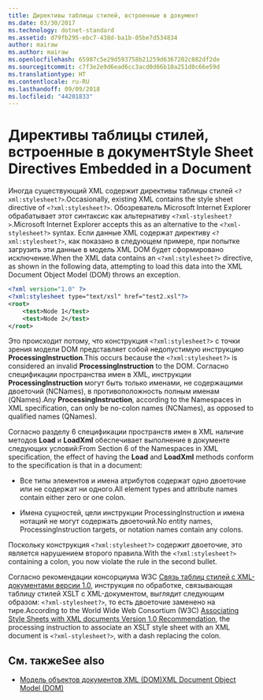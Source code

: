 ```yaml
---
title: Директивы таблицы стилей, встроенные в документ
ms.date: 03/30/2017
ms.technology: dotnet-standard
ms.assetid: d79fb295-ebc7-438d-ba1b-05be7d534834
author: mairaw
ms.author: mairaw
ms.openlocfilehash: 65987c5e29d593758b21259d6367202c882df2de
ms.sourcegitcommit: c7f3e2e9d6ead6cc3acd0d66b10a251d0c66e59d
ms.translationtype: HT
ms.contentlocale: ru-RU
ms.lasthandoff: 09/09/2018
ms.locfileid: "44201833"
---
```

# <a name="style-sheet-directives-embedded-in-a-document"></a><span data-ttu-id="007e7-102">Директивы таблицы стилей, встроенные в документ</span><span class="sxs-lookup"><span data-stu-id="007e7-102">Style Sheet Directives Embedded in a Document</span></span>

<span data-ttu-id="007e7-103">Иногда существующий XML содержит директивы таблицы стилей `<?xml:stylesheet?>`.</span><span class="sxs-lookup"><span data-stu-id="007e7-103">Occasionally, existing XML contains the style sheet directive of `<?xml:stylesheet?>`.</span></span> <span data-ttu-id="007e7-104">Обозреватель Microsoft Internet Explorer обрабатывает этот синтаксис как альтернативу `<?xml-stylesheet?>`.</span><span class="sxs-lookup"><span data-stu-id="007e7-104">Microsoft Internet Explorer accepts this as an alternative to the `<?xml-stylesheet?>` syntax.</span></span> <span data-ttu-id="007e7-105">Если данные XML содержат директиву `<?xml:stylesheet?>`, как показано в следующем примере, при попытке загрузить эти данные в модель XML DOM будет сформировано исключение.</span><span class="sxs-lookup"><span data-stu-id="007e7-105">When the XML data contains an `<?xml:stylesheet?>` directive, as shown in the following data, attempting to load this data into the XML Document Object Model (DOM) throws an exception.</span></span>

```xml
<?xml version="1.0" ?>
<?xml:stylesheet type="text/xsl" href="test2.xsl"?>
<root>
    <test>Node 1</test>
    <test>Node 2</test>
</root>
```

<span data-ttu-id="007e7-106">Это происходит потому, что конструкция `<?xml:stylesheet?>` с точки зрения модели DOM представляет собой недопустимую инструкцию **ProcessingInstruction**.</span><span class="sxs-lookup"><span data-stu-id="007e7-106">This occurs because the `<?xml:stylesheet?>` is considered an invalid **ProcessingInstruction** to the DOM.</span></span> <span data-ttu-id="007e7-107">Согласно спецификации пространства имен в XML, инструкции **ProcessingInstruction** могут быть только именами, не содержащими двоеточий (NCNames), в противоположность полным именам (QNames).</span><span class="sxs-lookup"><span data-stu-id="007e7-107">Any **ProcessingInstruction**, according to the Namespaces in XML specification, can only be no-colon names (NCNames), as opposed to qualified names (QNames).</span></span>

<span data-ttu-id="007e7-108">Согласно разделу 6 спецификации пространств имен в XML наличие методов **Load** и **LoadXml** обеспечивает выполнение в документе следующих условий:</span><span class="sxs-lookup"><span data-stu-id="007e7-108">From Section 6 of the Namespaces in XML specification, the effect of having the **Load** and **LoadXml** methods conform to the specification is that in a document:</span></span>

- <span data-ttu-id="007e7-109">Все типы элементов и имена атрибутов содержат одно двоеточие или не содержат ни одного.</span><span class="sxs-lookup"><span data-stu-id="007e7-109">All element types and attribute names contain either zero or one colon.</span></span>

- <span data-ttu-id="007e7-110">Имена сущностей, цели инструкции ProcessingInstruction и имена нотаций не могут содержать двоеточий.</span><span class="sxs-lookup"><span data-stu-id="007e7-110">No entity names, ProcessingInstruction targets, or notation names contain any colons.</span></span>

<span data-ttu-id="007e7-111">Поскольку конструкция `<?xml:stylesheet?>` содержит двоеточие, это является нарушением второго правила.</span><span class="sxs-lookup"><span data-stu-id="007e7-111">With the `<?xml:stylesheet?>` containing a colon, you now violate the rule in the second bullet.</span></span>

<span data-ttu-id="007e7-112">Согласно рекомендации консорциума W3C [Связь таблиц стилей с XML-документами версии 1.0](https://www.w3.org/TR/xml-stylesheet/), инструкция по обработке, связывающая таблицу стилей XSLT с XML-документом, выглядит следующим образом: `<?xml-stylesheet?>`, то есть двоеточие заменено на тире.</span><span class="sxs-lookup"><span data-stu-id="007e7-112">According to the World Wide Web Consortium (W3C) [Associating Style Sheets with XML documents Version 1.0 Recommendation](https://www.w3.org/TR/xml-stylesheet/),  the processing instruction to associate an XSLT style sheet with an XML document is `<?xml-stylesheet?>`, with a dash replacing the colon.</span></span>

## <a name="see-also"></a><span data-ttu-id="007e7-113">См. также</span><span class="sxs-lookup"><span data-stu-id="007e7-113">See also</span></span>

- [<span data-ttu-id="007e7-114">Модель объектов документов XML (DOM)</span><span class="sxs-lookup"><span data-stu-id="007e7-114">XML Document Object Model (DOM)</span></span>](xml-document-object-model-dom.md)
